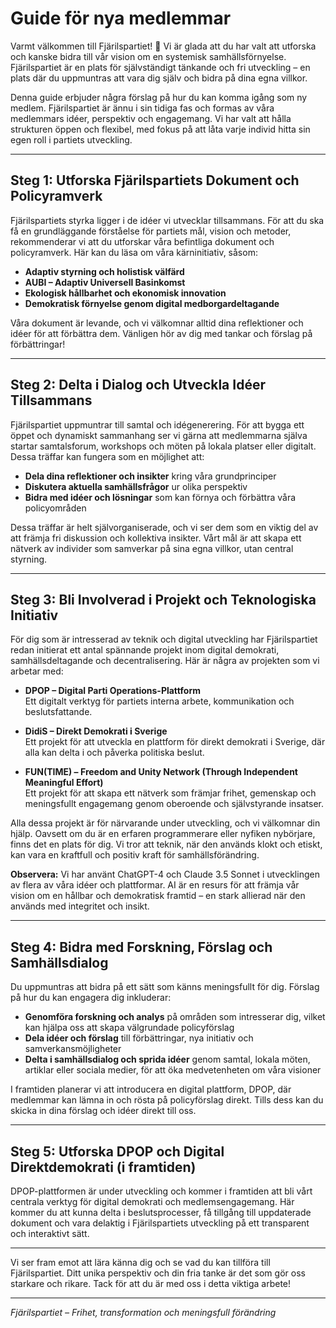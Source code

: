 # Guide för nya medlemmar

Varmt välkommen till Fjärilspartiet! 🦋 Vi är glada att du har valt att utforska och kanske bidra till vår vision om en systemisk samhällsförnyelse. Fjärilspartiet är en plats för självständigt tänkande och fri utveckling – en plats där du uppmuntras att vara dig själv och bidra på dina egna villkor.

Denna guide erbjuder några förslag på hur du kan komma igång som ny medlem. Fjärilspartiet är ännu i sin tidiga fas och formas av våra medlemmars idéer, perspektiv och engagemang. Vi har valt att hålla strukturen öppen och flexibel, med fokus på att låta varje individ hitta sin egen roll i partiets utveckling.

---

## Steg 1: Utforska Fjärilspartiets Dokument och Policyramverk

Fjärilspartiets styrka ligger i de idéer vi utvecklar tillsammans. För att du ska få en grundläggande förståelse för partiets mål, vision och metoder, rekommenderar vi att du utforskar våra befintliga dokument och policyramverk. Här kan du läsa om våra kärninitiativ, såsom:

- **Adaptiv styrning och holistisk välfärd**  
- **AUBI – Adaptiv Universell Basinkomst**
- **Ekologisk hållbarhet och ekonomisk innovation**
- **Demokratisk förnyelse genom digital medborgardeltagande**

Våra dokument är levande, och vi välkomnar alltid dina reflektioner och idéer för att förbättra dem. Vänligen hör av dig med tankar och förslag på förbättringar!

---

## Steg 2: Delta i Dialog och Utveckla Idéer Tillsammans

Fjärilspartiet uppmuntrar till samtal och idégenerering. För att bygga ett öppet och dynamiskt sammanhang ser vi gärna att medlemmarna själva startar samtalsforum, workshops och möten på lokala platser eller digitalt. Dessa träffar kan fungera som en möjlighet att:

- **Dela dina reflektioner och insikter** kring våra grundprinciper
- **Diskutera aktuella samhällsfrågor** ur olika perspektiv
- **Bidra med idéer och lösningar** som kan förnya och förbättra våra policyområden

Dessa träffar är helt självorganiserade, och vi ser dem som en viktig del av att främja fri diskussion och kollektiva insikter. Vårt mål är att skapa ett nätverk av individer som samverkar på sina egna villkor, utan central styrning.

---

## Steg 3: Bli Involverad i Projekt och Teknologiska Initiativ

För dig som är intresserad av teknik och digital utveckling har Fjärilspartiet redan initierat ett antal spännande projekt inom digital demokrati, samhällsdeltagande och decentralisering. Här är några av projekten som vi arbetar med:

- **DPOP – Digital Parti Operations-Plattform**  
  Ett digitalt verktyg för partiets interna arbete, kommunikation och beslutsfattande.

- **DidiS – Direkt Demokrati i Sverige**  
  Ett projekt för att utveckla en plattform för direkt demokrati i Sverige, där alla kan delta i och påverka politiska beslut.

- **FUN(TIME) – Freedom and Unity Network (Through Independent Meaningful Effort)**  
  Ett projekt för att skapa ett nätverk som främjar frihet, gemenskap och meningsfullt engagemang genom oberoende och självstyrande insatser.

Alla dessa projekt är för närvarande under utveckling, och vi välkomnar din hjälp. Oavsett om du är en erfaren programmerare eller nyfiken nybörjare, finns det en plats för dig. Vi tror att teknik, när den används klokt och etiskt, kan vara en kraftfull och positiv kraft för samhällsförändring.

**Observera:** Vi har använt ChatGPT-4 och Claude 3.5 Sonnet i utvecklingen av flera av våra idéer och plattformar. AI är en resurs för att främja vår vision om en hållbar och demokratisk framtid – en stark allierad när den används med integritet och insikt. 

---

## Steg 4: Bidra med Forskning, Förslag och Samhällsdialog

Du uppmuntras att bidra på ett sätt som känns meningsfullt för dig. Förslag på hur du kan engagera dig inkluderar:

- **Genomföra forskning och analys** på områden som intresserar dig, vilket kan hjälpa oss att skapa välgrundade policyförslag
- **Dela idéer och förslag** till förbättringar, nya initiativ och samverkansmöjligheter
- **Delta i samhällsdialog och sprida idéer** genom samtal, lokala möten, artiklar eller sociala medier, för att öka medvetenheten om våra visioner

I framtiden planerar vi att introducera en digital plattform, DPOP, där medlemmar kan lämna in och rösta på policyförslag direkt. Tills dess kan du skicka in dina förslag och idéer direkt till oss.

---

## Steg 5: Utforska DPOP och Digital Direktdemokrati (i framtiden)

DPOP-plattformen är under utveckling och kommer i framtiden att bli vårt centrala verktyg för digital demokrati och medlemsengagemang. Här kommer du att kunna delta i beslutsprocesser, få tillgång till uppdaterade dokument och vara delaktig i Fjärilspartiets utveckling på ett transparent och interaktivt sätt.

---

Vi ser fram emot att lära känna dig och se vad du kan tillföra till Fjärilspartiet. Ditt unika perspektiv och din fria tanke är det som gör oss starkare och rikare. Tack för att du är med oss i detta viktiga arbete!

---

*Fjärilspartiet – Frihet, transformation och meningsfull förändring*
